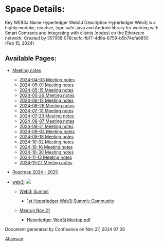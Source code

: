 # Space Details:

Key WEB3J Name Hyperledger Web3J Description Hyperledger Web3j is a highly modular, reactive, type safe Java and Android library for working with Smart Contracts and integrating with clients (nodes) on the Ethereum network. Created by 557058:078cecfc-fb17-4d9a-8759-b5b74efa6850 (Feb 15, 2024)

## Available Pages:

- [Meeting notes](Meeting-notes_23101909.html)
  
  - [2024-04-03 Meeting notes](2024-04-03-Meeting-notes_23101910.html)
  
  <!--THE END-->
  
  - [2024-05-01 Meeting notes](2024-05-01-Meeting-notes_23101916.html)
  
  <!--THE END-->
  
  - [2024-05-15 Meeting notes](2024-05-15-Meeting-notes_23101917.html)
  
  <!--THE END-->
  
  - [2024-05-29 Meeting notes](2024-05-29-Meeting-notes_23101918.html)
  
  <!--THE END-->
  
  - [2024-06-12 Meeting notes](2024-06-12-Meeting-notes_23101921.html)
  
  <!--THE END-->
  
  - [2024-06-26 Meeting notes](2024-06-26-Meeting-notes_23101926.html)
  
  <!--THE END-->
  
  - [2024-07-10 Meeting notes](2024-07-10-Meeting-notes_23101927.html)
  
  <!--THE END-->
  
  - [2024-07-23 Meeting notes](2024-07-23-Meeting-notes_23101931.html)
  
  <!--THE END-->
  
  - [2024-08-07 Meeting notes](2024-08-07-Meeting-notes_23101934.html)
  
  <!--THE END-->
  
  - [2024-08-21 Meeting notes](2024-08-21-Meeting-notes_23101939.html)
  
  <!--THE END-->
  
  - [2024-09-04 Meeting notes](2024-09-04-Meeting-notes_23101940.html)
  
  <!--THE END-->
  
  - [2024-09-18 Meeting notes](2024-09-18-Meeting-notes_23101941.html)
  
  <!--THE END-->
  
  - [2024-10-02 Meeting notes](2024-10-02-Meeting-notes_24674360.html)
  
  <!--THE END-->
  
  - [2024-10-16 Meeting notes](2024-10-16-Meeting-notes_31752681.html)
  
  <!--THE END-->
  
  - [2024-10-30 Meeting notes](2024-10-30-Meeting-notes_42205243.html)
  
  <!--THE END-->
  
  - [2024-11-13 Meeting notes](2024-11-13-Meeting-notes_52232193.html)
  
  <!--THE END-->
  
  - [2024-11-27 Meeting notes](2024-11-27-Meeting-notes_61702145.html)
- [Roadmap 2024 - 2025](Roadmap-2024---2025_23101932.html)
- [web3j](web3j_23101451.html) ![](images/icons/contenttypes/home_page_16.png)
  
  - [Web3j Summit](Web3j-Summit_48070760.html)
    
    - [1st Hyperledger Web3j Summit: Community](48070770.html)
  
  <!--THE END-->
  
  - [Meetup Nov 21](Meetup-Nov-21_58327175.html)
    
    - [Hyperledger Web3j Meetup.pdf](Hyperledger-Web3j-Meetup.pdf_58360035.html)

Document generated by Confluence on Nov 27, 2024 07:38

[Atlassian](http://www.atlassian.com/)
